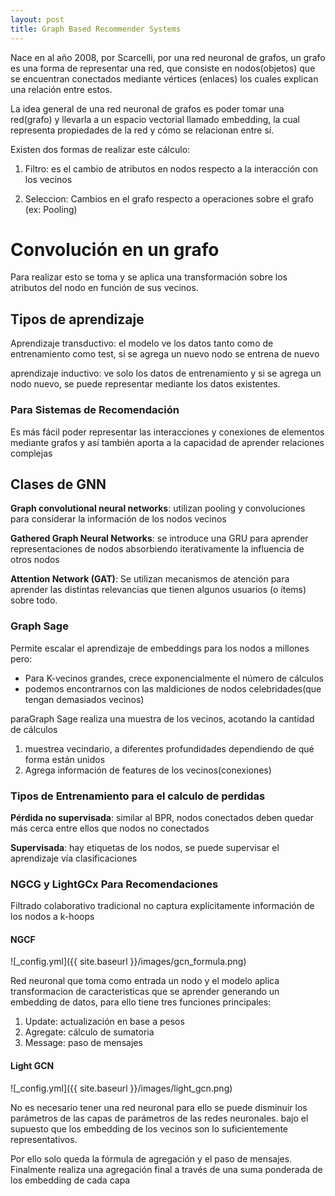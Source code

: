 ```yaml
---
layout: post
title: Graph Based Recommender Systems
---
```

 
Nace en al año 2008, por Scarcelli, por una red neuronal de grafos, un grafo es una forma de representar una red, que consiste en nodos(objetos) que se encuentran conectados mediante vértices (enlaces) los cuales explican una relación entre estos.
 
La idea general de una red neuronal de grafos es poder tomar una red(grafo) y llevarla a un espacio vectorial llamado embedding, la cual representa propiedades de la red y cómo se relacionan entre sí.
 
Existen dos formas de realizar este cálculo:
 
1. Filtro: es el cambio de atributos en nodos respecto a la interacción con los vecinos
 
2. Seleccion: Cambios en el grafo respecto a operaciones sobre el grafo (ex: Pooling)
 
 
# Convolución en un grafo
 
Para realizar esto se toma y se aplica una transformación sobre los atributos del nodo en función de sus vecinos.
 
 
## Tipos de aprendizaje
 
Aprendizaje transductivo: el modelo ve los datos tanto como de entrenamiento como test, si se agrega un nuevo nodo se entrena de nuevo
 
aprendizaje inductivo: ve solo los datos de entrenamiento y si se agrega un nodo nuevo, se puede representar mediante los datos existentes.
 
 
### Para Sistemas de Recomendación
 
Es más fácil poder representar las interacciones y conexiones de elementos mediante grafos y así también aporta a la capacidad de aprender relaciones complejas
 
 
## Clases de GNN
 
**Graph convolutional neural networks**: utilizan pooling y convoluciones para considerar la información de los nodos vecinos
 
**Gathered Graph Neural Networks**: se introduce una GRU para aprender representaciones de nodos absorbiendo iterativamente la influencia de otros nodos
 
**Attention Network (GAT)**: Se utilizan mecanismos de atención para aprender las distintas relevancias que tienen algunos usuarios (o ítems) sobre todo.
 
 
### Graph Sage
 
Permite escalar el aprendizaje de embeddings para los nodos a millones pero:
- Para K-vecinos grandes, crece exponencialmente el número de cálculos
- podemos encontrarnos con las maldiciones de nodos celebridades(que tengan demasiados vecinos)
 
paraGraph Sage realiza una muestra de los vecinos, acotando la cantidad de cálculos
 
1. muestrea vecindario, a diferentes profundidades dependiendo de qué forma están unidos
2. Agrega información de features de los vecinos(conexiones)
 
 
### Tipos de Entrenamiento para el calculo de perdidas
 
**Pérdida no supervisada**: similar al BPR, nodos conectados deben quedar más cerca entre ellos que nodos no conectados
 
**Supervisada**: hay etiquetas de los nodos, se puede supervisar el aprendizaje vía clasificaciones
 
 
### NGCG y LightGCx Para Recomendaciones
 
Filtrado colaborativo tradicional no captura explícitamente información de los nodos a k-hoops
 
#### NGCF
 
![_config.yml]({{ site.baseurl }}/images/gcn_formula.png)
 
 
Red neuronal que toma como entrada un nodo y el modelo aplica transformacion de caracteristicas que se aprender generando un embedding de datos, para ello tiene tres funciones principales:
1. Update: actualización en base a pesos
2. Agregate: cálculo de sumatoria
3. Message: paso de mensajes
 
 
#### Light GCN
 
![_config.yml]({{ site.baseurl }}/images/light_gcn.png)
 
 
No es necesario tener una red neuronal para ello se puede disminuir los parámetros de las capas de parámetros de las redes neuronales. bajo el supuesto que los embedding de los vecinos son lo suficientemente representativos.
 
Por ello solo queda la fórmula de agregación y el paso de mensajes.
Finalmente realiza una agregación final a través de una suma ponderada de los embedding de cada capa
